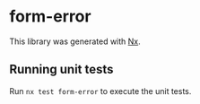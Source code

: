# form-error

This library was generated with [Nx](https://nx.dev).

## Running unit tests

Run `nx test form-error` to execute the unit tests.
